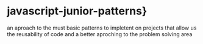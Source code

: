 # javascript-junior-patterns}

an aproach to the must basic patterns to impletent on projects that allow us the reusability of code and a better aproching to the problem solving area
